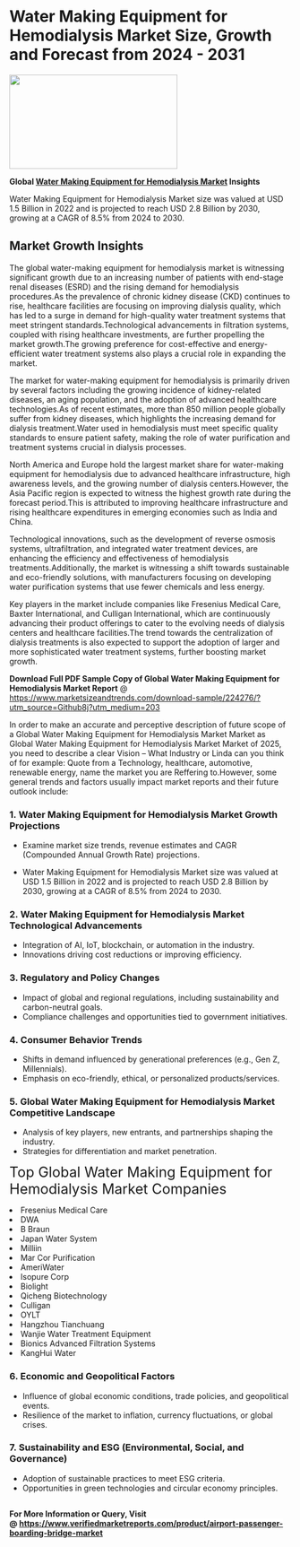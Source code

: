<H1>Water Making Equipment for Hemodialysis Market Size, Growth and Forecast from 2024 - 2031</H1><img class="aligncenter size-medium wp-image-584254" src="https://thirdeyenews.in/wp-content/uploads/2024/09/Global-Market-Research-300x168.jpeg" alt="" width="300" height="168" /><p><strong>Global&nbsp;<a href="https://www.marketsizeandtrends.com/download-sample/224276/?utm_source=Github8j?utm_medium=203">Water Making Equipment for Hemodialysis Market</a> Insights</strong></p><p>Water Making Equipment for Hemodialysis Market size was valued at USD 1.5 Billion in 2022 and is projected to reach USD 2.8 Billion by 2030, growing at a CAGR of 8.5% from 2024 to 2030.</p><p><h2>Market Growth Insights</h2> <p>The global water-making equipment for hemodialysis market is witnessing significant growth due to an increasing number of patients with end-stage renal diseases (ESRD) and the rising demand for hemodialysis procedures.As the prevalence of chronic kidney disease (CKD) continues to rise, healthcare facilities are focusing on improving dialysis quality, which has led to a surge in demand for high-quality water treatment systems that meet stringent standards.Technological advancements in filtration systems, coupled with rising healthcare investments, are further propelling the market growth.The growing preference for cost-effective and energy-efficient water treatment systems also plays a crucial role in expanding the market.</p> <p>The market for water-making equipment for hemodialysis is primarily driven by several factors including the growing incidence of kidney-related diseases, an aging population, and the adoption of advanced healthcare technologies.As of recent estimates, more than 850 million people globally suffer from kidney diseases, which highlights the increasing demand for dialysis treatment.Water used in hemodialysis must meet specific quality standards to ensure patient safety, making the role of water purification and treatment systems crucial in dialysis processes.</p> <p>North America and Europe hold the largest market share for water-making equipment for hemodialysis due to advanced healthcare infrastructure, high awareness levels, and the growing number of dialysis centers.However, the Asia Pacific region is expected to witness the highest growth rate during the forecast period.This is attributed to improving healthcare infrastructure and rising healthcare expenditures in emerging economies such as India and China.</p> <p>Technological innovations, such as the development of reverse osmosis systems, ultrafiltration, and integrated water treatment devices, are enhancing the efficiency and effectiveness of hemodialysis treatments.Additionally, the market is witnessing a shift towards sustainable and eco-friendly solutions, with manufacturers focusing on developing water purification systems that use fewer chemicals and less energy.</p> <p>Key players in the market include companies like Fresenius Medical Care, Baxter International, and Culligan International, which are continuously advancing their product offerings to cater to the evolving needs of dialysis centers and healthcare facilities.The trend towards the centralization of dialysis treatments is also expected to support the adoption of larger and more sophisticated water treatment systems, further boosting market growth.</p> <p><span class=""><strong>Download Full PDF Sample Copy of Global Water Making Equipment for Hemodialysis Market Report</strong> @ <a href="https://www.marketsizeandtrends.com/download-sample/224276/?utm_source=Github8j?utm_medium=203" target="_blank">https://www.marketsizeandtrends.com/download-sample/224276/?utm_source=Github8j?utm_medium=203</a></span></p><p>In order to make an accurate and perceptive description of future scope of a Global&nbsp;Water Making Equipment for Hemodialysis Market Market as Global&nbsp;Water Making Equipment for Hemodialysis Market Market of 2025, you need to describe a clear Vision &ndash; What Industry or Linda can you think of for example: Quote from a Technology, healthcare, automotive, renewable energy, name the market you are Reffering to.However, some general trends and factors usually impact market reports and their future outlook include:</p><h3>1.&nbsp;<strong>Water Making Equipment for Hemodialysis Market Growth Projections</strong></h3><ul><li>Examine market size trends, revenue estimates and CAGR (Compounded Annual Growth Rate) projections.</li><li><p>Water Making Equipment for Hemodialysis Market size was valued at USD 1.5 Billion in 2022 and is projected to reach USD 2.8 Billion by 2030, growing at a CAGR of 8.5% from 2024 to 2030.</p></li></ul><h3>2.&nbsp;<strong>Water Making Equipment for Hemodialysis Market Technological Advancements</strong></h3><ul><li>Integration of AI, IoT, blockchain, or automation in the industry.</li><li>Innovations driving cost reductions or improving efficiency.</li></ul><h3>3.&nbsp;<strong>Regulatory and Policy Changes</strong></h3><ul><li>Impact of global and regional regulations, including sustainability and carbon-neutral goals.</li><li>Compliance challenges and opportunities tied to government initiatives.</li></ul><h3>4.&nbsp;<strong>Consumer Behavior Trends</strong></h3><ul><li>Shifts in demand influenced by generational preferences (e.g., Gen Z, Millennials).</li><li>Emphasis on eco-friendly, ethical, or personalized products/services.</li></ul><h3>5.&nbsp;<strong>Global Water Making Equipment for Hemodialysis Market Competitive Landscape</strong></h3><ul><li>Analysis of key players, new entrants, and partnerships shaping the industry.</li><li>Strategies for differentiation and market penetration.</li></ul><p data-pm-slice="1 1 []"><span style="color: inherit; font-family: inherit; font-size: 25px;">Top Global Water Making Equipment for Hemodialysis Market Companies</span></p><div class="" data-test-id=""><p><li>Fresenius Medical Care</li><li> DWA</li><li> B Braun</li><li> Japan Water System</li><li> Milliin</li><li> Mar Cor Purification</li><li> AmeriWater</li><li> Isopure Corp</li><li> Biolight</li><li> Qicheng Biotechnology</li><li> Culligan</li><li> OYLT</li><li> Hangzhou Tianchuang</li><li> Wanjie Water Treatment Equipment</li><li> Bionics Advanced Filtration Systems</li><li> KangHui Water</li></p></div><h3>6.&nbsp;<strong>Economic and Geopolitical Factors</strong></h3><ul><li>Influence of global economic conditions, trade policies, and geopolitical events.</li><li>Resilience of the market to inflation, currency fluctuations, or global crises.</li></ul><h3>7.&nbsp;<strong>Sustainability and ESG (Environmental, Social, and Governance)</strong></h3><ul><li>Adoption of sustainable practices to meet ESG criteria.</li><li>Opportunities in green technologies and circular economy principles.</li></ul><h2><strong style="font-size: 14px;">For More Information or Query, Visit @&nbsp;</strong><a style="background-color: #ffffff; font-size: 14px;" href="https://www.marketsizeandtrends.com/report/water-making-equipment-for-hemodialysis-market/" target="_blank">https://www.verifiedmarketreports.com/product/airport-passenger-boarding-bridge-market</a></h2>